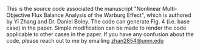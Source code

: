 This is the source code associated the manuscript "Nonlinear Multi-Objective Flux Balance Analysis of the Warburg Effect", which is authored by Yi Zhang and Dr. Daniel Boley.
The code can generate Fig. 4 (i.e. base case) in the paper. Simple modification can be made to render the code applicable to other cases in the paper.
If you have any confusion about the code, please reach out to me by emailing zhan2854@umn.edu
